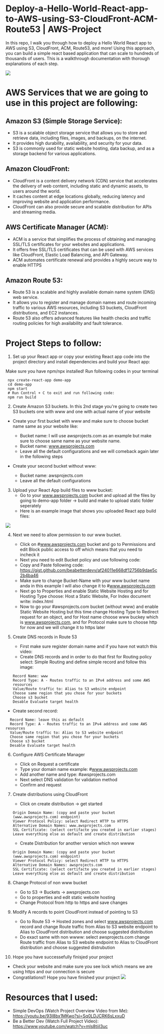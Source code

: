 # Deploy-a-Hello-World-React-app-to-AWS-using-S3-CloudFront-ACM-Route53 | AWS-Project
In this repo, I walk you through how to deploy a Hello World React app to AWS using S3, CloudFront, ACM, Route53, and more! Using this approach, you can build a simple react based application that can scale to hundreds of thousands of users. This is a walkthrough documentation with thorough explanations of each step. 

![](image.png)

# AWS Services that we are going to use in this project are following:

## Amazon S3 (Simple Storage Service):
- S3 is a scalable object storage service that allows you to store and retrieve data, including files, images, and backups, on the internet.
- It provides high durability, availability, and security for your data.
- S3 is commonly used for static website hosting, data backup, and as a storage backend for various applications.

## Amazon CloudFront:

- CloudFront is a content delivery network (CDN) service that accelerates the delivery of web content, including static and dynamic assets, to users around the world.
- It caches content at edge locations globally, reducing latency and improving website and application performance.
- CloudFront can also provide secure and scalable distribution for APIs and streaming media.

## AWS Certificate Manager (ACM):

- ACM is a service that simplifies the process of obtaining and managing SSL/TLS certificates for your websites and applications.
- It offers free SSL/TLS certificates that can be used with AWS services like CloudFront, Elastic Load Balancing, and API Gateway.
- ACM automates certificate renewal and provides a highly secure way to enable HTTPS

## Amazon Route 53:

- Route 53 is a scalable and highly available domain name system (DNS) web service.
- It allows you to register and manage domain names and route incoming traffic to various AWS resources, including S3 buckets, CloudFront distributions, and EC2 instances.
- Route 53 also offers advanced features like health checks and traffic routing policies for high availability and fault tolerance.

# Project Steps to follow:

1. Set up your React app or copy your existing React app code into the project directory and install dependencies and build your React app:

Make sure you have npm/npx installed!
Run following codes in your terminal

   ```
    npx create-react-app demo-app 
    cd demo-app
    npm start
    # Run Control + C to exit and run following code:
    npm run build
   ```

2. Create Amazon S3 buckets. In this 2nd stage you're going to create two S3 buckets one with www and one with actual name of your website

- Create your first bucket with www and make sure to choose bucket name same as your website like:
   - Bucket name: I will use awsprojects.com as an  example but make sure to choose same name as your website name.
   - Bucket name: www.awsprojects.com
   - Leave all the default configurations and we will comeback again later in the following steps

- Create your second bucket without www:
   - Bucket name: awsprojects.com
   - Leave all the default configurations

3. Upload your React App build files to www bucket:
   - Go to your www.awsprojects.com bucket and upload all the files by going to demo-app folder -> build and make to upload static folder seperately
   - Here is an example image that shows you uploaded React app build files:
    
  ![](react-app.png)

4. Next we need to allow permission to our www bucket.
   - Click on #www.awsprojects.com bucket and go to Permissions and edit Block public access to off which means that you need to incheck it
   - Next you need to edit Bucket policy and use following code:
   - Copy and Paste following code: https://gist.github.com/beabetterdevv/af24011e668df12756b9dae5c2b4ba46 
   - Make sure to change Bucket-Name with your www bucket name anda in this example I will also change it to #www.awsprojects.com
   - Next go to Properties and enable Static Website Hosting and for Hosting Type choose: Host a Static Website, For Index document write: index.html
   - Now to go your #awsprojects.com bucket (without www) and enable Static Website Hosting but this time change Hosting Type to Redirect request for an object, and for Host name choose www buckey which is www.awsprojects.com, and for Protocol make sure to choose http for now and we will change it to https later

5. Create DNS records in Route 53
   - First make sure register domain name and if you have not watch this video: [](https://www.youtube.com/watch?v=5IfDzpkLlYY)
   - Create DNS records and in order to do that first for Routing policy select: Simple Routing and define simple record and follow this image:
   ```
   Record Name: www
   Record Type: A - Routes traffic to an IPv4 address and some AWS resources
   Value/Route traffic to: Alias to S3 website endpoint
   Choose same region that you chose for your buckets
   Choose s3 bucket
   Desable Evaluate target health
   ```
- Create second record:
 ```
   Record Name: leave this as default
   Record Type: A - Routes traffic to an IPv4 address and some AWS resources
   Value/Route traffic to: Alias to S3 website endpoint
   Choose same region that you chose for your buckets
   Choose s3 bucket
   Desable Evaluate target health
   ```

6. Configure AWS Certificate Manager
   - Click on Request a certificate
   - Type your domain name example: #www.awsprojects.com
   - Add another name and type: #awsprojects.com
   - Next select DNS validation for validation method
   - Confirm and request
  
7. Create distributions using CloudFront
   - Click on create distribution -> get started
   ```
   Origin Domain Name: (copy and paste your bucket (www.awsprojects.com) endpoint)
   Viewer Protocol Policy: select Redirect HTTP to HTTPS
   Alternative Domain Names: www.awsprojects.com
   SSL Certificate: (select certifacte you created in earlier stages)
   Leave everything else as default and create distribution
   ```
   - Create Distribution for another version which non wwww
   ```
   Origin Domain Name: (copy and paste your bucket (www.awsprojects.com) endpoint)
   Viewer Protocol Policy: select Redirect HTTP to HTTPS
   Alternative Domain Names: awsprojects.com
   SSL Certificate: (select certifacte you created in earlier stages)
   Leave everything else as default and create distribution
   ```

8. Change Protocol of non www bucket
   - Go to S3 -> Buckets -> awsprojects.con 
   - Go to properties and edit static website hosting
   - Change Protocol from http to https and save changes

9. Modify A records to point CloudFront instead of pointing to S3
   - Go to Route 53 -> Hosted zones and select www.awsprojects.com record and change Route traffic from Alias to S3 website endpoint to Alias to CloudFront distribution and choose suggested distribution
   - Do exact same with non wwww: select awsprojects.com change Route traffic from Alias to S3 website endpoint to Alias to CloudFront  distribution and choose suggested distrubution
  
10. Hope you have successefully finisjed your project 
   - Check your website and make sure you see lock which means we are using https and our connection is secure
   - Congratilations!! Hope you have finished your project
![](react.svg)


# Resources that I used:

   - Simple DevOps (Watch Project Overview  Video from Me): https://youtu.be/93I8bx1MKwo?si=Sq0LDJCRK6sLxxuD
   - Be a Better Dev (Watch Full Project Video): https://www.youtube.com/watch?v=mls8tiiI3uc
 
  
